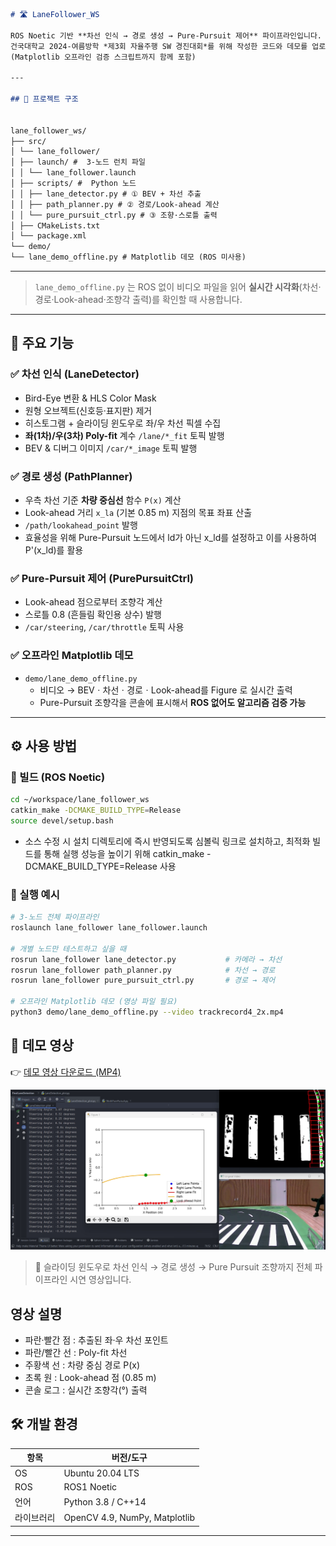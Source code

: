```markdown
# 🛣️ LaneFollower_WS

ROS Noetic 기반 **차선 인식 → 경로 생성 → Pure-Pursuit 제어** 파이프라인입니다.  
건국대학교 2024-여름방학 *제3회 자율주행 SW 경진대회*를 위해 작성한 코드와 데모를 업로드합니다.  
(Matplotlib 오프라인 검증 스크립트까지 함께 포함)

---

## 📁 프로젝트 구조


lane_follower_ws/
├── src/
│ └── lane_follower/
│ ├── launch/ #  3-노드 런치 파일
│ │ └── lane_follower.launch
│ ├── scripts/ #  Python 노드
│ │ ├── lane_detector.py # ① BEV + 차선 추출
│ │ ├── path_planner.py # ② 경로/Look-ahead 계산
│ │ └── pure_pursuit_ctrl.py # ③ 조향·스로틀 출력
│ ├── CMakeLists.txt
│ └── package.xml
└── demo/
└── lane_demo_offline.py # Matplotlib 데모 (ROS 미사용)
```

---
> `lane_demo_offline.py` 는 ROS 없이 비디오 파일을 읽어 **실시간 시각화**(차선·경로·Look-ahead·조향각 출력)를 확인할 때 사용합니다.

---

## 🚀 주요 기능

### ✅ 차선 인식 (LaneDetector)
* Bird-Eye 변환 & HLS Color Mask  
* 원형 오브젝트(신호등·표지판) 제거  
* 히스토그램 + 슬라이딩 윈도우로 좌/우 차선 픽셀 수집  
* **좌(1차)/우(3차) Poly-fit** 계수 `/lane/*_fit` 토픽 발행  
* BEV & 디버그 이미지 `/car/*_image` 토픽 발행

### ✅ 경로 생성 (PathPlanner)
* 우측 차선 기준 **차량 중심선** 함수 `P(x)` 계산  
* Look-ahead 거리 `x_la` (기본 0.85 m) 지점의 목표 좌표 산출  
* `/path/lookahead_point` 발행
* 효율성을 위해 Pure-Pursuit 노드에서 ld가 아닌 x_ld를 설정하고 이를 사용하여 P'(x_ld)를 활용

### ✅ Pure-Pursuit 제어 (PurePursuitCtrl)
* Look-ahead 점으로부터 조향각 계산  
* 스로틀 0.8 (흔들림 확인용 상수) 발행  
* `/car/steering`, `/car/throttle` 토픽 사용

### ✅ 오프라인 Matplotlib 데모
* `demo/lane_demo_offline.py`  
  * 비디오 → BEVㆍ차선ㆍ경로ㆍLook-ahead를 Figure 로 실시간 출력  
  * Pure-Pursuit 조향각을 콘솔에 표시해서 **ROS 없어도 알고리즘 검증 가능**


---

## ⚙️ 사용 방법

### 🔧 빌드 (ROS Noetic)

```bash
cd ~/workspace/lane_follower_ws
catkin_make -DCMAKE_BUILD_TYPE=Release
source devel/setup.bash
```
- 소스 수정 시 설치 디렉토리에 즉시 반영되도록 심볼릭 링크로 설치하고, 최적화 빌드를 통해 실행 성능을 높이기 위해 catkin_make -DCMAKE_BUILD_TYPE=Release 사용

### 🚀 실행 예시

```bash
# 3-노드 전체 파이프라인
roslaunch lane_follower lane_follower.launch

# 개별 노드만 테스트하고 싶을 때
rosrun lane_follower lane_detector.py           # 카메라 → 차선
rosrun lane_follower path_planner.py            # 차선 → 경로
rosrun lane_follower pure_pursuit_ctrl.py       # 경로 → 제어

# 오프라인 Matplotlib 데모 (영상 파일 필요)
python3 demo/lane_demo_offline.py --video trackrecord4_2x.mp4
```

## 🎥 데모 영상

👉 [데모 영상 다운로드 (MP4)](https://github.com/imhyeonwoo/Sliding-Windows-Path-Planning-Pure-Pursuit/raw/main/videos/demo_lane_follower.mp4)

[![Demo Video](./videos/demo_thumbnail.png)](https://github.com/imhyeonwoo/Sliding-Windows-Path-Planning-Pure-Pursuit/raw/main/videos/demo_lane_follower.mp4)

> 🔸 슬라이딩 윈도우로 차선 인식 → 경로 생성 → Pure Pursuit 조향까지 전체 파이프라인 시연 영상입니다.

## 영상 설명
- 파란·빨간 점 : 추출된 좌·우 차선 포인트
- 파란/빨간 선 : Poly-fit 차선
- 주황색 선 : 차량 중심 경로 P(x)
- 초록 원 : Look-ahead 점 (0.85 m)
- 콘솔 로그 : 실시간 조향각(°) 출력

## 🛠️ 개발 환경

| 항목            | 버전/도구               |
|-----------------|------------------------|
| OS              | Ubuntu 20.04 LTS           |
| ROS             | ROS1 Noetic            |
| 언어            | Python 3.8 / C++14    |
| 라이브러리            | OpenCV 4.9, NumPy, Matplotlib    |

---

